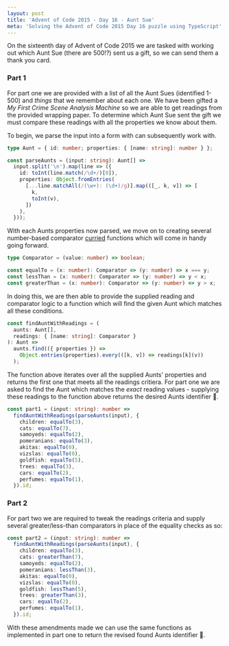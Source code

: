 ```yaml
---
layout: post
title: 'Advent of Code 2015 - Day 16 - Aunt Sue'
meta: 'Solving the Advent of Code 2015 Day 16 puzzle using TypeScript'
---
```


On the sixteenth day of Advent of Code 2015 we are tasked with working out which Aunt Sue (there are 500!?) sent us a gift, so we can send them a thank you card.

<!--more-->

### Part 1

For part one we are provided with a list of all the Aunt Sues (identified 1-500) and _things_ that we remember about each one.
We have been gifted a _My First Crime Scene Analysis Machine_ so we are able to get readings from the provided wrapping paper.
To determine which Aunt Sue sent the gift we must compare these readings with all the properties we know about them.

To begin, we parse the input into a form with can subsequently work with.

```typescript
type Aunt = { id: number; properties: { [name: string]: number } };

const parseAunts = (input: string): Aunt[] =>
  input.split('\n').map(line => ({
    id: toInt(line.match(/\d+/)[0]),
    properties: Object.fromEntries(
      [...line.matchAll(/(\w+): (\d+)/g)].map(([_, k, v]) => [
        k,
        toInt(v),
      ])
    ),
  }));
```

With each Aunts properties now parsed, we move on to creating several number-based comparator [curried](https://en.wikipedia.org/wiki/Currying) functions which will come in handy going forward.

```typescript
type Comparator = (value: number) => boolean;

const equalTo = (x: number): Comparator => (y: number) => x === y;
const lessThan = (x: number): Comparator => (y: number) => y < x;
const greaterThan = (x: number): Comparator => (y: number) => y > x;
```

In doing this, we are then able to provide the supplied reading and comparator logic to a function which will find the given Aunt which matches all these conditions.

```typescript
const findAuntWithReadings = (
  aunts: Aunt[],
  readings: { [name: string]: Comparator }
): Aunt =>
  aunts.find(({ properties }) =>
    Object.entries(properties).every(([k, v]) => readings[k](v))
  );
```

The function above iterates over all the supplied Aunts' properties and returns the first one that meets all the readings critiera.
For part one we are asked to find the Aunt which matches the _exact_ reading values - supplying these readings to the function above returns the desired Aunts identifier 🌟.

```typescript
const part1 = (input: string): number =>
  findAuntWithReadings(parseAunts(input), {
    children: equalTo(3),
    cats: equalTo(7),
    samoyeds: equalTo(2),
    pomeranians: equalTo(3),
    akitas: equalTo(0),
    vizslas: equalTo(0),
    goldfish: equalTo(5),
    trees: equalTo(3),
    cars: equalTo(2),
    perfumes: equalTo(1),
  }).id;
```

### Part 2

For part two we are required to tweak the readings criteria and supply several greater/less-than comparators in place of the equality checks as so:

```typescript
const part2 = (input: string): number =>
  findAuntWithReadings(parseAunts(input), {
    children: equalTo(3),
    cats: greaterThan(7),
    samoyeds: equalTo(2),
    pomeranians: lessThan(3),
    akitas: equalTo(0),
    vizslas: equalTo(0),
    goldfish: lessThan(5),
    trees: greaterThan(3),
    cars: equalTo(2),
    perfumes: equalTo(1),
  }).id;
```

With these amendments made we can use the same functions as implemented in part one to return the revised found Aunts identifier 🌟.
